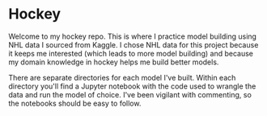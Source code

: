 # Hockey

Welcome to my hockey repo. This is where I practice model building using NHL data I sourced from Kaggle. I chose NHL data for this project because it keeps me interested (which leads to more model building) and because my domain knowledge in hockey helps me build better models.

There are separate directories for each model I've built. Within each directory you'll find a Jupyter notebook with the code used to wrangle the data and run the model of choice. I've been vigilant with commenting, so the notebooks should be easy to follow.
